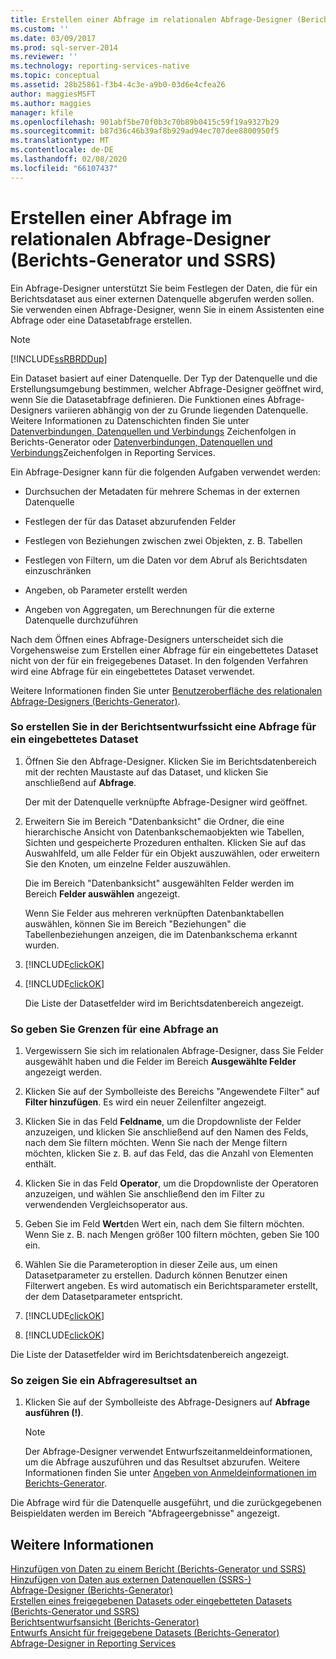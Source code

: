 ```yaml
---
title: Erstellen einer Abfrage im relationalen Abfrage-Designer (Berichts-Generator und SSRS) | Microsoft-Dokumentation
ms.custom: ''
ms.date: 03/09/2017
ms.prod: sql-server-2014
ms.reviewer: ''
ms.technology: reporting-services-native
ms.topic: conceptual
ms.assetid: 28b25861-f3b4-4c3e-a9b0-03d6e4cfea26
author: maggiesMSFT
ms.author: maggies
manager: kfile
ms.openlocfilehash: 901abf5be70f0b3c70b89b0415c59f19a9327b29
ms.sourcegitcommit: b87d36c46b39af8b929ad94ec707dee8800950f5
ms.translationtype: MT
ms.contentlocale: de-DE
ms.lasthandoff: 02/08/2020
ms.locfileid: "66107437"
---
```

# <a name="build-a-query-in-the-relational-query-designer-report-builder-and-ssrs"></a>Erstellen einer Abfrage im relationalen Abfrage-Designer (Berichts-Generator und SSRS)
  Ein Abfrage-Designer unterstützt Sie beim Festlegen der Daten, die für ein Berichtsdataset aus einer externen Datenquelle abgerufen werden sollen. Sie verwenden einen Abfrage-Designer, wenn Sie in einem Assistenten eine Abfrage oder eine Datasetabfrage erstellen.  
  
> [!NOTE]  
>  [!INCLUDE[ssRBRDDup](../../includes/ssrbrddup-md.md)]  
  
 Ein Dataset basiert auf einer Datenquelle. Der Typ der Datenquelle und die Erstellungsumgebung bestimmen, welcher Abfrage-Designer geöffnet wird, wenn Sie die Datasetabfrage definieren. Die Funktionen eines Abfrage-Designers variieren abhängig von der zu Grunde liegenden Datenquelle. Weitere Informationen zu Datenschichten finden Sie unter [Datenverbindungen, Datenquellen und Verbindungs](../data-connections-data-sources-and-connection-strings-in-report-builder.md) Zeichenfolgen in Berichts-Generator oder [Datenverbindungen, Datenquellen und Verbindungs](../data-connections-data-sources-and-connection-strings-in-reporting-services.md)Zeichenfolgen in Reporting Services.  
  
 Ein Abfrage-Designer kann für die folgenden Aufgaben verwendet werden:  
  
-   Durchsuchen der Metadaten für mehrere Schemas in der externen Datenquelle  
  
-   Festlegen der für das Dataset abzurufenden Felder  
  
-   Festlegen von Beziehungen zwischen zwei Objekten, z. B. Tabellen  
  
-   Festlegen von Filtern, um die Daten vor dem Abruf als Berichtsdaten einzuschränken  
  
-   Angeben, ob Parameter erstellt werden  
  
-   Angeben von Aggregaten, um Berechnungen für die externe Datenquelle durchzuführen  
  
 Nach dem Öffnen eines Abfrage-Designers unterscheidet sich die Vorgehensweise zum Erstellen einer Abfrage für ein eingebettetes Dataset nicht von der für ein freigegebenes Dataset. In den folgenden Verfahren wird eine Abfrage für ein eingebettetes Dataset verwendet.  
  
 Weitere Informationen finden Sie unter [Benutzeroberfläche des relationalen Abfrage-Designers (Berichts-Generator)](relational-query-designer-user-interface-report-builder.md).  
  
### <a name="to-build-a-query-for-an-embedded-dataset-in-report-design-view"></a>So erstellen Sie in der Berichtsentwurfssicht eine Abfrage für ein eingebettetes Dataset  
  
1.  Öffnen Sie den Abfrage-Designer. Klicken Sie im Berichtsdatenbereich mit der rechten Maustaste auf das Dataset, und klicken Sie anschließend auf **Abfrage**.  
  
     Der mit der Datenquelle verknüpfte Abfrage-Designer wird geöffnet.  
  
2.  Erweitern Sie im Bereich "Datenbanksicht" die Ordner, die eine hierarchische Ansicht von Datenbankschemaobjekten wie Tabellen, Sichten und gespeicherte Prozeduren enthalten. Klicken Sie auf das Auswahlfeld, um alle Felder für ein Objekt auszuwählen, oder erweitern Sie den Knoten, um einzelne Felder auszuwählen.  
  
     Die im Bereich "Datenbanksicht" ausgewählten Felder werden im Bereich **Felder auswählen** angezeigt.  
  
     Wenn Sie Felder aus mehreren verknüpften Datenbanktabellen auswählen, können Sie im Bereich "Beziehungen" die Tabellenbeziehungen anzeigen, die im Datenbankschema erkannt wurden.  
  
3.  [!INCLUDE[clickOK](../../includes/clickok-md.md)]  
  
4.  [!INCLUDE[clickOK](../../includes/clickok-md.md)]  
  
     Die Liste der Datasetfelder wird im Berichtsdatenbereich angezeigt.  
  
### <a name="to-specify-limits-for-a-query"></a>So geben Sie Grenzen für eine Abfrage an  
  
1.  Vergewissern Sie sich im relationalen Abfrage-Designer, dass Sie Felder ausgewählt haben und die Felder im Bereich **Ausgewählte Felder** angezeigt werden.  
  
2.  Klicken Sie auf der Symbolleiste des Bereichs "Angewendete Filter" auf **Filter hinzufügen**. Es wird ein neuer Zeilenfilter angezeigt.  
  
3.  Klicken Sie in das Feld **Feldname**, um die Dropdownliste der Felder anzuzeigen, und klicken Sie anschließend auf den Namen des Felds, nach dem Sie filtern möchten. Wenn Sie nach der Menge filtern möchten, klicken Sie z. B. auf das Feld, das die Anzahl von Elementen enthält.  
  
4.  Klicken Sie in das Feld **Operator**, um die Dropdownliste der Operatoren anzuzeigen, und wählen Sie anschließend den im Filter zu verwendenden Vergleichsoperator aus.  
  
5.  Geben Sie im Feld **Wert**den Wert ein, nach dem Sie filtern möchten. Wenn Sie z. B. nach Mengen größer 100 filtern möchten, geben Sie 100 ein.  
  
6.  Wählen Sie die Parameteroption in dieser Zeile aus, um einen Datasetparameter zu erstellen. Dadurch können Benutzer einen Filterwert angeben. Es wird automatisch ein Berichtsparameter erstellt, der dem Datasetparameter entspricht.  
  
7.  [!INCLUDE[clickOK](../../includes/clickok-md.md)]  
  
8.  [!INCLUDE[clickOK](../../includes/clickok-md.md)]  
  
 Die Liste der Datasetfelder wird im Berichtsdatenbereich angezeigt.  
  
### <a name="to-view-a-query-result-set"></a>So zeigen Sie ein Abfrageresultset an  
  
1.  Klicken Sie auf der Symbolleiste des Abfrage-Designers auf **Abfrage ausführen (!)**.  
  
    > [!NOTE]  
    >  Der Abfrage-Designer verwendet Entwurfszeitanmeldeinformationen, um die Abfrage auszuführen und das Resultset abzurufen. Weitere Informationen finden Sie unter [Angeben von Anmeldeinformationen im Berichts-Generator](../specify-credentials-in-report-builder.md).  
  
 Die Abfrage wird für die Datenquelle ausgeführt, und die zurückgegebenen Beispieldaten werden im Bereich "Abfrageergebnisse" angezeigt.  
  
## <a name="see-also"></a>Weitere Informationen  
 [Hinzufügen von Daten zu einem Bericht &#40;Berichts-Generator und SSRS&#41;](report-datasets-ssrs.md)   
 [Hinzufügen von Daten aus externen Datenquellen &#40;SSRS-&#41;](add-data-from-external-data-sources-ssrs.md)   
 [Abfrage-Designer &#40;Berichts-Generator&#41;](../query-designers-report-builder.md)   
 [Erstellen eines freigegebenen Datasets oder eingebetteten Datasets &#40;Berichts-Generator und SSRS&#41;](create-a-shared-dataset-or-embedded-dataset-report-builder-and-ssrs.md)   
 [Berichtsentwurfsansicht &#40;Berichts-Generator&#41;](../report-builder/report-design-view-report-builder.md)   
 [Entwurfs Ansicht für freigegebene Datasets &#40;Berichts-Generator&#41;](../report-builder/shared-dataset-design-view-report-builder.md)   
 [Abfrage-Designer in Reporting Services](../reporting-services-query-designers.md)  
  
  
